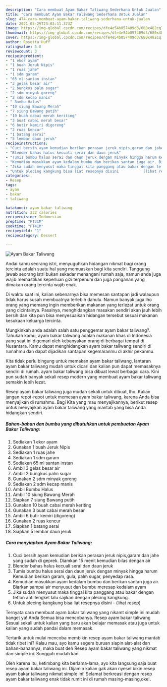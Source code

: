 ```yaml
---
description: "Cara membuat Ayam Bakar Taliwang Sederhana Untuk Jualan"
title: "Cara membuat Ayam Bakar Taliwang Sederhana Untuk Jualan"
slug: 474-cara-membuat-ayam-bakar-taliwang-sederhana-untuk-jualan
date: 2021-05-29T23:03:11.373Z
image: https://img-global.cpcdn.com/recipes/dfe4e54b057409d3/680x482cq70/ayam-bakar-taliwang-foto-resep-utama.jpg
thumbnail: https://img-global.cpcdn.com/recipes/dfe4e54b057409d3/680x482cq70/ayam-bakar-taliwang-foto-resep-utama.jpg
cover: https://img-global.cpcdn.com/recipes/dfe4e54b057409d3/680x482cq70/ayam-bakar-taliwang-foto-resep-utama.jpg
author: Rosetta Huff
ratingvalue: 3.8
reviewcount: 3
recipeingredient:
- "1 ekor ayam"
- "1 buah Jeruk Nipis"
- "1 ruas jahe"
- "1 sdm garam"
- "65 ml santan instan"
- "3 gelas besar air"
- "2 bungkus palm sugar"
- "2 sdm minyak goreng"
- "2 sdm kecap manis"
- " Bumbu Halus"
- "10 siung Bawang Merah"
- "7 siung Bawang putih"
- "10 buah cabai merah keriting"
- "3 buat cabai merah besar"
- "6 butir kemiri digoreng"
- "2 ruas kencur"
- "1 batang serai"
- "5 lembar daun jeruk"
recipeinstructions:
- "Cuci bersih ayam kemudian berikan perasan jeruk nipis,garam dan jahe yang sudah di geprek. Diamkan 15 menit kemudian bilas dengan air"
- "Blender bahas halus kecuali serai dan daun jeruk"
- "Tumis bumbu halus serai dan daun jeruk dengan minyak hingga harum Kemudian berikan garam, gula, palm sugar, penyedap rasa."
- "Kemudian masukkan ayam kedalam bumbu dan berikan santan juga air. Biarkan sampai air menyusut dan bumbu meresap kedalam ayam"
- "Jika sudah menyusut maka tinggal kita panggang atau bakar dengan teflon anti lengket lalu sajikan dengan plecing kangkung."
- "Untuk plecing kangkung bisa liat resepnya disini           (lihat resep)"
categories:
- Resep
tags:
- ayam
- bakar
- taliwang

katakunci: ayam bakar taliwang 
nutrition: 232 calories
recipecuisine: Indonesian
preptime: "PT31M"
cooktime: "PT41M"
recipeyield: "1"
recipecategory: Dessert

---
```



![Ayam Bakar Taliwang](https://img-global.cpcdn.com/recipes/dfe4e54b057409d3/680x482cq70/ayam-bakar-taliwang-foto-resep-utama.jpg)

Andai kamu seorang istri, menyuguhkan hidangan nikmat bagi orang tercinta adalah suatu hal yang memuaskan bagi kita sendiri. Tanggung jawab seorang istri bukan sekadar menangani rumah saja, namun anda juga wajib memastikan keperluan gizi terpenuhi dan juga panganan yang dimakan orang tercinta wajib enak.

Di waktu  saat ini, kalian sebenarnya bisa memesan santapan jadi walaupun tidak harus susah membuatnya terlebih dahulu. Namun banyak juga lho orang yang memang ingin memberikan makanan yang terlezat untuk orang yang dicintainya. Pasalnya, menghidangkan masakan sendiri akan jauh lebih bersih dan kita pun bisa menyesuaikan hidangan tersebut sesuai makanan kesukaan keluarga tercinta. 



Mungkinkah anda adalah salah satu penggemar ayam bakar taliwang?. Tahukah kamu, ayam bakar taliwang adalah makanan khas di Indonesia yang saat ini digemari oleh kebanyakan orang di berbagai tempat di Nusantara. Kamu dapat menghidangkan ayam bakar taliwang sendiri di rumahmu dan dapat dijadikan santapan kegemaranmu di akhir pekanmu.

Kita tidak perlu bingung untuk memakan ayam bakar taliwang, lantaran ayam bakar taliwang mudah untuk dicari dan kalian pun dapat memasaknya sendiri di rumah. ayam bakar taliwang bisa dibuat lewat berbagai cara. Kini pun sudah banyak sekali resep modern yang membuat ayam bakar taliwang semakin lebih lezat.

Resep ayam bakar taliwang juga mudah sekali untuk dibuat, lho. Kalian jangan repot-repot untuk memesan ayam bakar taliwang, karena Anda bisa menyajikan di rumahmu. Bagi Kita yang mau menyajikannya, berikut resep untuk menyajikan ayam bakar taliwang yang mantab yang bisa Anda hidangkan sendiri.

<!--inarticleads1-->

##### Bahan-bahan dan bumbu yang dibutuhkan untuk pembuatan Ayam Bakar Taliwang:

1. Sediakan 1 ekor ayam
1. Gunakan 1 buah Jeruk Nipis
1. Sediakan 1 ruas jahe
1. Sediakan 1 sdm garam
1. Sediakan 65 ml santan instan
1. Ambil 3 gelas besar air
1. Ambil 2 bungkus palm sugar
1. Gunakan 2 sdm minyak goreng
1. Sediakan 2 sdm kecap manis
1. Ambil  Bumbu Halus
1. Ambil 10 siung Bawang Merah
1. Siapkan 7 siung Bawang putih
1. Gunakan 10 buah cabai merah keriting
1. Gunakan 3 buat cabai merah besar
1. Ambil 6 butir kemiri (digoreng)
1. Gunakan 2 ruas kencur
1. Siapkan 1 batang serai
1. Siapkan 5 lembar daun jeruk




<!--inarticleads2-->

##### Cara menyiapkan Ayam Bakar Taliwang:

1. Cuci bersih ayam kemudian berikan perasan jeruk nipis,garam dan jahe yang sudah di geprek. Diamkan 15 menit kemudian bilas dengan air
1. Blender bahas halus kecuali serai dan daun jeruk
1. Tumis bumbu halus serai dan daun jeruk dengan minyak hingga harum Kemudian berikan garam, gula, palm sugar, penyedap rasa.
1. Kemudian masukkan ayam kedalam bumbu dan berikan santan juga air. Biarkan sampai air menyusut dan bumbu meresap kedalam ayam
1. Jika sudah menyusut maka tinggal kita panggang atau bakar dengan teflon anti lengket lalu sajikan dengan plecing kangkung.
1. Untuk plecing kangkung bisa liat resepnya disini -           (lihat resep)




Ternyata cara membuat ayam bakar taliwang yang nikamt simple ini mudah banget ya! Anda Semua bisa mencobanya. Resep ayam bakar taliwang Sesuai sekali untuk kalian yang baru akan belajar memasak atau juga untuk kalian yang sudah pandai dalam memasak.

Tertarik untuk mulai mencoba membikin resep ayam bakar taliwang mantab tidak ribet ini? Kalau mau, ayo kamu segera buruan siapin alat-alat dan bahan-bahannya, maka buat deh Resep ayam bakar taliwang yang nikmat dan simple ini. Sungguh mudah kan. 

Oleh karena itu, ketimbang kita berlama-lama, ayo kita langsung saja buat resep ayam bakar taliwang ini. Dijamin kalian gak akan nyesel bikin resep ayam bakar taliwang nikmat simple ini! Selamat berkreasi dengan resep ayam bakar taliwang enak tidak rumit ini di rumah masing-masing,oke!.

